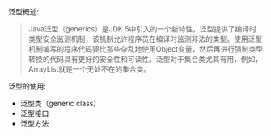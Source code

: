 泛型概述:
> Java泛型（generics）是JDK 5中引入的一个新特性，泛型提供了编译时类型安全监测机制，该机制允许程序员在编译时监测非法的类型。使用泛型机制编写的程序代码要比那些杂乱地使用Object变量，然后再进行强制类型转换的代码具有更好的安全性和可读性。泛型对于集合类尤其有用，例如，ArrayList就是一个无处不在的集合类。

泛型的使用:
- 泛型类（generic class）
- 泛型接口
- 泛型方法
